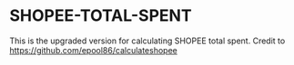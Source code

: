 # SHOPEE-TOTAL-SPENT
This is the upgraded version for calculating SHOPEE total spent.
Credit to https://github.com/epool86/calculateshopee

